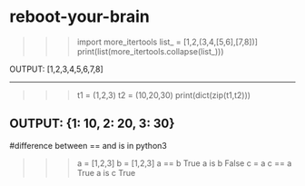 # reboot-your-brain

>>>import more_itertools
>>>list_ = [1,2,(3,4,[5,6],[7,8])]
>>>print(list(more_itertools.collapse(list_)))

OUTPUT:
  [1,2,3,4,5,6,7,8]
  
 --------------------------------------------------------------- 
 
 >>>t1 = (1,2,3)
 >>>t2 = (10,20,30)
 >>>print(dict(zip(t1,t2)))
 
 OUTPUT:
  {1: 10, 2: 20, 3: 30}
----------------------------------------------------------------

#difference between == and is in python3
>>>a = [1,2,3]
>>>b = [1,2,3]
>>>a == b
True
>>>a is b
False
>>>c = a
>>>c == a
True
>>>a is c 
True
